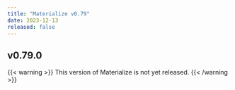 ```yaml
---
title: "Materialize v0.79"
date: 2023-12-13
released: false
---
```


## v0.79.0

{{< warning >}}
This version of Materialize is not yet released.
{{< /warning >}}
